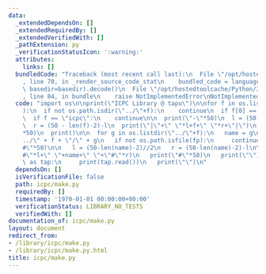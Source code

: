 ```yaml
---
data:
  _extendedDependsOn: []
  _extendedRequiredBy: []
  _extendedVerifiedWith: []
  _pathExtension: py
  _verificationStatusIcon: ':warning:'
  attributes:
    links: []
  bundledCode: "Traceback (most recent call last):\n  File \"/opt/hostedtoolcache/Python/3.8.5/x64/lib/python3.8/site-packages/onlinejudge_verify/documentation/build.py\"\
    , line 70, in _render_source_code_stat\n    bundled_code = language.bundle(stat.path,\
    \ basedir=basedir).decode()\n  File \"/opt/hostedtoolcache/Python/3.8.5/x64/lib/python3.8/site-packages/onlinejudge_verify/languages/python.py\"\
    , line 84, in bundle\n    raise NotImplementedError\nNotImplementedError\n"
  code: "import os\n\nprint(\"ICPC Library @ tapu\")\n\nfor f in os.listdir(\"..\"\
    ):\n  if not os.path.isdir(\"../\"+f):\n    continue\n  if f[0] == '.':\n    continue\n\
    \  if f == \"icpc\":\n    continue\n\n  print(\"-\"*50)\n  l = (50 - len(f)-2)//2\n\
    \  r = (50 - len(f)-2)-l\n  print(\"|\"+\" \"*l+f+\" \"*r+\"|\")\n  print(\"-\"\
    *50)\n  print()\n\n  for g in os.listdir(\"../\"+f):\n   name = g\n   fp = \"\
    ../\" + f + \"/\" + g\n   if not os.path.isfile(fp):\n     continue\n\n   print(\"\
    #\"*50)\n\n   l = (50-len(name)-2)//2\n   r = (50-len(name)-2)-l\n\n   print(\"\
    #\"*l+\" \"+name+\" \"+\"#\"*r)\n   print(\"#\"*50)\n   print(\"\")\n   with open(fp)\
    \ as tap:\n     print(tap.read())\n   print(\"\")\n"
  dependsOn: []
  isVerificationFile: false
  path: icpc/make.py
  requiredBy: []
  timestamp: '1970-01-01 00:00:00+00:00'
  verificationStatus: LIBRARY_NO_TESTS
  verifiedWith: []
documentation_of: icpc/make.py
layout: document
redirect_from:
- /library/icpc/make.py
- /library/icpc/make.py.html
title: icpc/make.py
---
```

